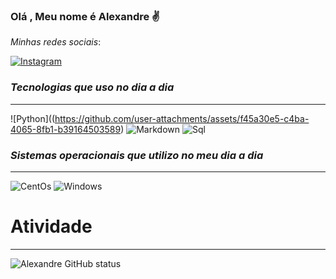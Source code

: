 ### Olá , Meu nome é Alexandre ✌️

*Minhas redes sociais*:


[![Instagram](https://img.shields.io/badge/Instagram-E4405F?style=for-the-badge&logo=instagram&logoColor=white)](https://www.instagram.com/alexandre.__lopes/)


###  __*Tecnologias que uso no dia a dia*__
***
 ![Python]((https://github.com/user-attachments/assets/f45a30e5-c4ba-4065-8fb1-b39164503589)
 ![Markdown](https://img.shields.io/badge/Markdown-000000?style=for-the-badge&logo=markdown&logoColor=white)
 ![Sql](https://img.shields.io/badge/PostgreSQL-316192?style=for-the-badge&logo=postgresql&logoColor=white)
 
 
 
 ### __*Sistemas operacionais que utilizo no meu dia a dia*__ 
 ***
 ![CentOs](https://img.shields.io/badge/Cent%20OS-262577?style=for-the-badge&logo=CentOS&logoColor=white)
 ![Windows](https://img.shields.io/badge/Windows-0078D6?style=for-the-badge&logo=windows&logoColor=white)
 
 
 
 
 # Atividade
 ***
 ![Alexandre GitHub status](https://github-readme-stats.vercel.app/api?username=Alexandre3105&show_icons=true&theme=dark)
